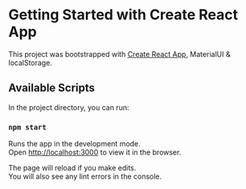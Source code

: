 # Getting Started with Create React App

This project was bootstrapped with [Create React App](https://github.com/facebook/create-react-app), MaterialUI & localStorage.

## Available Scripts

In the project directory, you can run:

### `npm start`

Runs the app in the development mode.\
Open [http://localhost:3000](http://localhost:3000) to view it in the browser.

The page will reload if you make edits.\
You will also see any lint errors in the console.
